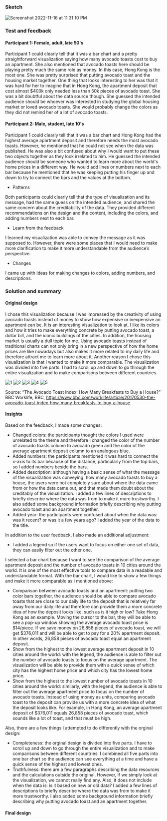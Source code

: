 ### Sketch 
![Screenshot 2022-11-16 at 11 31 10 PM](https://user-images.githubusercontent.com/116990977/202355797-09332ab5-40c6-4be0-ac45-e3996f39f8ac.png)


### Test and feedback
#### Participant 1: Female, adult, late 50's

Participant 1 could clearly tell that it was a bar chart and a pretty straightforward visualization saying how many avocado toasts cost to buy an apartment. She also mentioned that avocado toasts here should be playing pretty much the same role as money. In this case, Hong Kong is the most one. She was pretty surprised that putting avocado toast and the housing market together. One thing that looks interesting to her was that it was hard for her to imagine that in Hong Kong, the apartment deposit that cost almost $400k only needed less than 50k pieces of avocado toast. She was a bit doubtful about the data source though. She guessed the intended audience should be whoever was interested in studying the global housing market or loved avocado toasts. She would probably change the colors as they did not remind her of a lot of avocado toasts.  

#### Participant 2: Male, student, late 10's

Participant 1 could clearly tell that it was a bar chart and Hong Kong had the highest average apartment deposit and therefore needs the most avocado toasts. However, he mentioned that he could not see when the data was published. He was also a bit confused about why I would want to put these two objects together as they look irrelated to him. He guessed the intended audience should be someone who wanted to learn more about the world's home prices in a different way. He would add lines or numbers next to each bar because he mentioned that he was keeping putting his finger up and down to try to connect the bars and the values at the bottom. 

- Patterns

Both participants could clearly tell that the type of visualization and its message, had the same guess on the intended audience, and shared the same concern about the creditability of the data. They provided different recommendations on the design and the content, including the colors, and adding numbers next to each bar. 

- Learn from the feedback

I learned my visualization was able to convey the message as it was supposed to. However, there were some places that I would need to make more clarification to make it more understandable from the audience’s perspective. 

- Changes

I came up with ideas for making changes to colors, adding numbers, and descriptions. 

### Solution and summary
#### Original design
I chose this visualization because I was impressed by the creativity of using avocado toasts instead of money to show how expensive or inexpensive an apartment can be. It is an interesting visualization to look at. I like its colors and how it tries to make everything concrete by putting avocado toast, a dollar bill, and the iconic buildings of the cities. In addition, the housing market is usually a dull topic for me. Using avocado toasts instead of traditional charts can not only bring in a new perspective of how the home prices are like nowadays but also makes it more related to my daily life and therefore attract me to learn more about it. Another reason I chose this visualization is that I wanted to make it more comparable. The visualization was divided into five parts. I had to scroll up and down to go through the entire visualization and to make comparisons between different countries.

![1](https://user-images.githubusercontent.com/116990977/202356011-597259a9-1d78-40c9-b4b3-aed49c3d277e.png)
![2](https://user-images.githubusercontent.com/116990977/202356018-27e26cf2-917c-46b2-a47a-b3a5c157f9b0.png)
![3](https://user-images.githubusercontent.com/116990977/202356026-18fc971e-870b-4ff7-af07-1f98ddaf01c0.png)
![4](https://user-images.githubusercontent.com/116990977/202356035-c80ee41f-a58f-4ddc-98cc-9c50b655875f.png)
![5](https://user-images.githubusercontent.com/116990977/202356040-eee5d347-704c-4d72-bf9e-6c84c0e026a6.png)

Source: “The Avocado Toast Index: How Many Breakfasts to Buy a House?” BBC Worklife, BBC, https://www.bbc.com/worklife/article/20170530-the-avocado-toast-index-how-many-breakfasts-to-buy-a-house.


#### Insights
Based on the feedback, I made some changes:
- Changed colors: the participants thought the colors I used were unrelated to the theme and therefore I changed the color of the number of avocado toasts column to avocado green and the color of the average apartment deposit column to an analogous blue.  
- Added numbers: the participants mentioned it was hard to connect the x-axis to its bar because of the distance, particularly from the top bars, so I added numbers beside the bars. 
- Added description: although having a basic sense of what the message of the visualization was conveying: how many avocado toasts to buy a house, the users were not completely sure about where the data came from or how the data came out, and that made them doubt about the creditably of the visualization. I added a few lines of descriptions to briefly describe where the data was from to make it more trustworthy. I also added some background information briefly describing why putting avocado toast and an apartment together. 
- Added year: the participants were confused about when the data was: was it recent? or was it a few years ago? I added the year of the data to the title.

In addition to the user feedback, I also made an additional adjustment:
-	I added a legend so if the users want to focus on either one set of data, they can easily filter out the other one. 

I selected a bar chart because I want to see the comparison of the average apartment deposit and the number of avocado toasts in 10 cities around the world. It is one of the most effective tools to compare data in a readable and understandable format. With the bar chart, I would like to show a few things and  make it more comparable as I mentioned above: 
- Comparison between avocado toasts and an apartment: putting two color bars together, the audience should be able to compare avocado toasts that are close to our daily life to the deposit that is relatively far away from our daily life and therefore can provide them a more concrete idea of how the deposit looks like, such as is it high or low? Take Hong Kong as an example. Moving the cursor to the bar, they will be able to see a pop-up window showing the average avocado toast price is $14/piece. If we save money on 26,858 pieces of avocado toast, we will get $376,011 and will be able to get to pay for a 20% apartment deposit. In other words, 26,858 pieces of avocado toast equal an apartment deposit.
- Show from the highest to the lowest average apartment deposit in 10 cities around the world: with the legend, the audience is able to filter out the number of avocado toasts to focus on the average apartment. The visualization will be able to provide them with a quick sense of which city has the highest home price and which city has the lowest home price. 
- Show from the highest to the lowest number of avocado toasts in 10 cities around the world: similarly, with the legend, the audience is able to filter out the average apartment price to focus on the number of avocado toasts. Instead of using money as units, comparing avocado toast to the deposit can provide us with a more concrete idea of what the deposit looks like. For example, in Hong Kong, an average apartment deposit of $376,011 equals 26,858 pieces of avocado toast, which sounds like a lot of toast, and that must be high.

Also, there are a few things I attempted to do differently with the orginal design:
- Completeness: the orginal design is divided into five parts. I have to scroll up and down to go through the entire visualization and to make comparisons between different countries. I combined all five parts into one bar chart so the audience can see everything at a time and have a quick sense of the highest and lowest ones.
- Truthfulness: there are a few paragraphs describing the data resources and the calculations outside the original. However, if we simply look at the visualization, we cannot really find any. Also, it does not include when the data is: is it based on new or old data? I added a few lines of descriptions to briefly describe where the data was from to make it more trustworthy. I also added some background information briefly describing why putting avocado toast and an apartment together.


#### Final design 
<div class="flourish-embed flourish-chart" data-src="visualisation/11837870"><script src="https://public.flourish.studio/resources/embed.js"></script></div>
